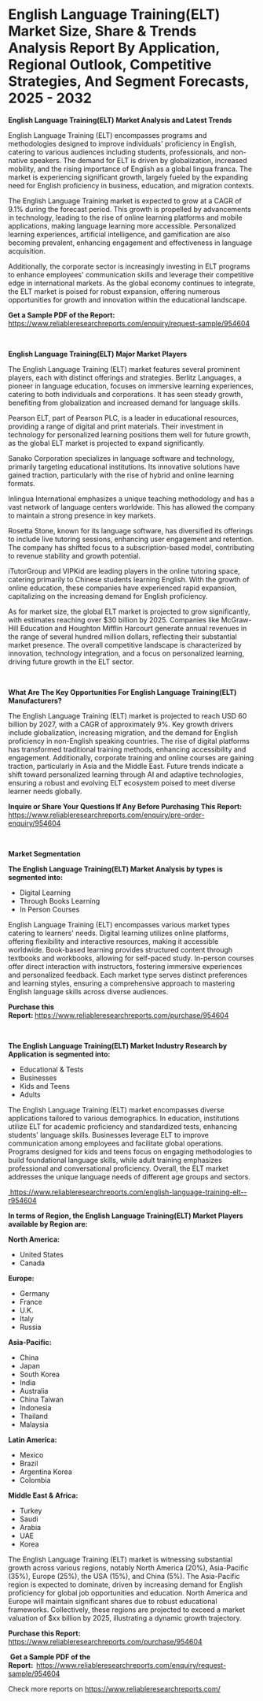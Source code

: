 <p><h1>English Language Training(ELT) Market Size, Share & Trends Analysis Report By Application, Regional Outlook, Competitive Strategies, And Segment Forecasts, 2025 - 2032</h1></p><p><strong>English Language Training(ELT) Market Analysis and Latest Trends</strong></p>
<p><p>English Language Training (ELT) encompasses programs and methodologies designed to improve individuals' proficiency in English, catering to various audiences including students, professionals, and non-native speakers. The demand for ELT is driven by globalization, increased mobility, and the rising importance of English as a global lingua franca. The market is experiencing significant growth, largely fueled by the expanding need for English proficiency in business, education, and migration contexts.</p><p>The English Language Training market is expected to grow at a CAGR of 9.1% during the forecast period. This growth is propelled by advancements in technology, leading to the rise of online learning platforms and mobile applications, making language learning more accessible. Personalized learning experiences, artificial intelligence, and gamification are also becoming prevalent, enhancing engagement and effectiveness in language acquisition. </p><p>Additionally, the corporate sector is increasingly investing in ELT programs to enhance employees' communication skills and leverage their competitive edge in international markets. As the global economy continues to integrate, the ELT market is poised for robust expansion, offering numerous opportunities for growth and innovation within the educational landscape.</p></p>
<p><strong>Get a Sample PDF of the Report:&nbsp;</strong> <a href="https://www.reliableresearchreports.com/enquiry/request-sample/954604?utm_campaign=2253&utm_medium=2&utm_source=Github&utm_content=ia&utm_term=11032025&utm_id=english-language-trainingelt">https://www.reliableresearchreports.com/enquiry/request-sample/954604</a></p>
<p>&nbsp;</p>
<p><strong>English Language Training(ELT) Major Market Players</strong></p>
<p><p>The English Language Training (ELT) market features several prominent players, each with distinct offerings and strategies. Berlitz Languages, a pioneer in language education, focuses on immersive learning experiences, catering to both individuals and corporations. It has seen steady growth, benefiting from globalization and increased demand for language skills.</p><p>Pearson ELT, part of Pearson PLC, is a leader in educational resources, providing a range of digital and print materials. Their investment in technology for personalized learning positions them well for future growth, as the global ELT market is projected to expand significantly.</p><p>Sanako Corporation specializes in language software and technology, primarily targeting educational institutions. Its innovative solutions have gained traction, particularly with the rise of hybrid and online learning formats.</p><p>Inlingua International emphasizes a unique teaching methodology and has a vast network of language centers worldwide. This has allowed the company to maintain a strong presence in key markets.</p><p>Rosetta Stone, known for its language software, has diversified its offerings to include live tutoring sessions, enhancing user engagement and retention. The company has shifted focus to a subscription-based model, contributing to revenue stability and growth potential.</p><p>iTutorGroup and VIPKid are leading players in the online tutoring space, catering primarily to Chinese students learning English. With the growth of online education, these companies have experienced rapid expansion, capitalizing on the increasing demand for English proficiency.</p><p>As for market size, the global ELT market is projected to grow significantly, with estimates reaching over $30 billion by 2025. Companies like McGraw-Hill Education and Houghton Mifflin Harcourt generate annual revenues in the range of several hundred million dollars, reflecting their substantial market presence. The overall competitive landscape is characterized by innovation, technology integration, and a focus on personalized learning, driving future growth in the ELT sector.</p></p>
<p>&nbsp;</p>
<p><strong>What Are The Key Opportunities For English Language Training(ELT) Manufacturers?</strong></p>
<p><p>The English Language Training (ELT) market is projected to reach USD 60 billion by 2027, with a CAGR of approximately 9%. Key growth drivers include globalization, increasing migration, and the demand for English proficiency in non-English speaking countries. The rise of digital platforms has transformed traditional training methods, enhancing accessibility and engagement. Additionally, corporate training and online courses are gaining traction, particularly in Asia and the Middle East. Future trends indicate a shift toward personalized learning through AI and adaptive technologies, ensuring a robust and evolving ELT ecosystem poised to meet diverse learner needs globally.</p></p>
<p><strong>Inquire or Share Your Questions If Any Before Purchasing This Report:</strong> <a href="https://www.reliableresearchreports.com/enquiry/pre-order-enquiry/954604?utm_campaign=2253&utm_medium=2&utm_source=Github&utm_content=ia&utm_term=11032025&utm_id=english-language-trainingelt">https://www.reliableresearchreports.com/enquiry/pre-order-enquiry/954604</a></p>
<p>&nbsp;</p>
<p><strong>Market Segmentation</strong></p>
<p><strong>The English Language Training(ELT) Market Analysis by types is segmented into:</strong></p>
<p><ul><li>Digital Learning</li><li>Through Books Learning</li><li>In Person Courses</li></ul></p>
<p><p>English Language Training (ELT) encompasses various market types catering to learners' needs. Digital learning utilizes online platforms, offering flexibility and interactive resources, making it accessible worldwide. Book-based learning provides structured content through textbooks and workbooks, allowing for self-paced study. In-person courses offer direct interaction with instructors, fostering immersive experiences and personalized feedback. Each market type serves distinct preferences and learning styles, ensuring a comprehensive approach to mastering English language skills across diverse audiences.</p></p>
<p><strong>Purchase this Report:&nbsp;</strong><a href="https://www.reliableresearchreports.com/purchase/954604?utm_campaign=2253&utm_medium=2&utm_source=Github&utm_content=ia&utm_term=11032025&utm_id=english-language-trainingelt">https://www.reliableresearchreports.com/purchase/954604</a></p>
<p>&nbsp;</p>
<p><strong>The English Language Training(ELT) Market Industry Research by Application is segmented into:</strong></p>
<p><ul><li>Educational & Tests</li><li>Businesses</li><li>Kids and Teens</li><li>Adults</li></ul></p>
<p><p>The English Language Training (ELT) market encompasses diverse applications tailored to various demographics. In education, institutions utilize ELT for academic proficiency and standardized tests, enhancing students' language skills. Businesses leverage ELT to improve communication among employees and facilitate global operations. Programs designed for kids and teens focus on engaging methodologies to build foundational language skills, while adult training emphasizes professional and conversational proficiency. Overall, the ELT market addresses the unique language needs of different age groups and sectors.</p></p>
<p><a href="https://www.reliableresearchreports.com/english-language-training-elt--r954604?utm_campaign=2253&utm_medium=2&utm_source=Github&utm_content=ia&utm_term=11032025&utm_id=english-language-trainingelt">&nbsp;https://www.reliableresearchreports.com/english-language-training-elt--r954604</a></p>
<p><strong>In terms of Region, the English Language Training(ELT) Market Players available by Region are:</strong></p>
<p>
    <p> <strong> North America: </strong>
        <ul>
            <li>United States</li>
            <li>Canada</li>
        </ul>
        </p> 
    <p> <strong> Europe: </strong>
        <ul>
            <li>Germany</li>
            <li>France</li>
            <li>U.K.</li>
            <li>Italy</li>
            <li>Russia</li>
        </ul>
        </p> 
    <p> <strong> Asia-Pacific: </strong>
        <ul>
            <li>China</li>
            <li>Japan</li>
            <li>South Korea</li>
            <li>India</li>
            <li>Australia</li>
            <li>China Taiwan</li>
            <li>Indonesia</li>
            <li>Thailand</li>
            <li>Malaysia</li>
        </ul>
        </p> 
    <p> <strong> Latin America: </strong>
        <ul>
            <li>Mexico</li>
            <li>Brazil</li>
            <li>Argentina Korea</li>
            <li>Colombia</li>
        </ul>
        </p> 
    <p> <strong> Middle East & Africa: </strong>
        <ul>
            <li>Turkey</li>
            <li>Saudi</li>
            <li>Arabia</li>
            <li>UAE</li>
            <li>Korea</li>
        </ul>
    </p>
    </p>
<p><p>The English Language Training (ELT) market is witnessing substantial growth across various regions, notably North America (20%), Asia-Pacific (35%), Europe (25%), the USA (15%), and China (5%). The Asia-Pacific region is expected to dominate, driven by increasing demand for English proficiency for global job opportunities and education. North America and Europe will maintain significant shares due to robust educational frameworks. Collectively, these regions are projected to exceed a market valuation of $xx billion by 2025, illustrating a dynamic growth trajectory.</p></p>
<p><strong>Purchase this Report: </strong><a href="https://www.reliableresearchreports.com/purchase/954604?utm_campaign=2253&utm_medium=2&utm_source=Github&utm_content=ia&utm_term=11032025&utm_id=english-language-trainingelt">https://www.reliableresearchreports.com/purchase/954604</a></p>
<p>&nbsp;<strong>Get a Sample PDF of the Report:&nbsp;&nbsp;</strong><a href="https://www.reliableresearchreports.com/enquiry/request-sample/954604?utm_campaign=2253&utm_medium=2&utm_source=Github&utm_content=ia&utm_term=11032025&utm_id=english-language-trainingelt">https://www.reliableresearchreports.com/enquiry/request-sample/954604</a></p>
<p><strong></strong></p>
<p>Check more reports on <a href="https://www.reliableresearchreports.com/?utm_campaign=2253&utm_medium=2&utm_source=Github&utm_content=ia&utm_term=11032025&utm_id=english-language-trainingelt">https://www.reliableresearchreports.com/</a></p>